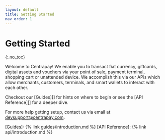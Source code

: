 ```yaml
---
layout: default
title: Getting Started
nav_order: 1
---
```


# Getting Started
{:.no_toc}

Welcome to Centrapay! We enable you to transact fiat currency,
giftcards, digital assets and vouchers via your point of sale,
payment terminal, shopping cart or unattended device. We
accomplish this via our APIs which allow merchants, customers,
terminals, and smart wallets to interact with each other.

Checkout our [Guides][] for hints on where to begin or see the
[API Reference][] for a deeper dive.

For more help getting setup, contact us via email at
[devsupport@centrapay.com](mailto:devsupport@centrapay.com).

[Guides]: {% link guides/introduction.md %}
[API Reference]: {% link api/introduction.md %}

